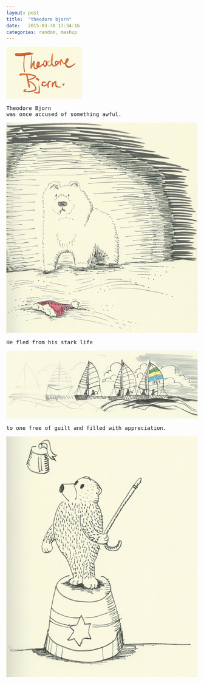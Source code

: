 ```yaml
---
layout: post
title:  "theodore bjorn"
date:   2015-03-30 17:34:16
categories: random, mashup
---
```


![Theordore Bjorn](/assets/theodore-bjorn-0-title.png)

<pre>
Theodore Bjorn
was once accused of something awful.
</pre>
![Theodore Bjorn, the accused](/assets/theodore-bjorn-1-accused.png)

<pre>
He fled from his stark life
</pre>
![Theodore Bjorn, flees to a better life](/assets/theodore-bjorn-2-flee.png)

<pre>
to one free of guilt and filled with appreciation.
</pre>
![Theodore Bjorn, innocent entertainer](/assets/theodore-bjorn-3-colourful-life.png)
